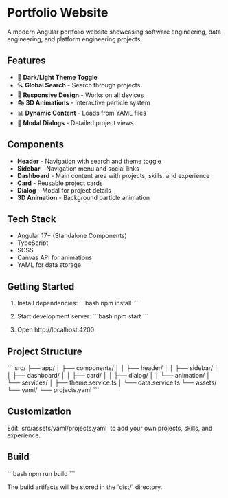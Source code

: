 # Portfolio Website

A modern Angular portfolio website showcasing software engineering, data engineering, and platform engineering projects.

## Features

- 🎨 **Dark/Light Theme Toggle**
- 🔍 **Global Search** - Search through projects
- 📱 **Responsive Design** - Works on all devices
- 🎭 **3D Animations** - Interactive particle system
- 📊 **Dynamic Content** - Loads from YAML files
- 🎯 **Modal Dialogs** - Detailed project views

## Components

- **Header** - Navigation with search and theme toggle
- **Sidebar** - Navigation menu and social links
- **Dashboard** - Main content area with projects, skills, and experience
- **Card** - Reusable project cards
- **Dialog** - Modal for project details
- **3D Animation** - Background particle animation

## Tech Stack

- Angular 17+ (Standalone Components)
- TypeScript
- SCSS
- Canvas API for animations
- YAML for data storage

## Getting Started

1. Install dependencies:
   \`\`\`bash
   npm install
   \`\`\`

2. Start development server:
   \`\`\`bash
   npm start
   \`\`\`

3. Open http://localhost:4200

## Project Structure

\`\`\`
src/
├── app/
│   ├── components/
│   │   ├── header/
│   │   ├── sidebar/
│   │   ├── dashboard/
│   │   ├── card/
│   │   ├── dialog/
│   │   └── animation/
│   └── services/
│       ├── theme.service.ts
│       └── data.service.ts
└── assets/
    └── yaml/
        └── projects.yaml
\`\`\`

## Customization

Edit \`src/assets/yaml/projects.yaml\` to add your own projects, skills, and experience.

## Build

\`\`\`bash
npm run build
\`\`\`

The build artifacts will be stored in the \`dist/\` directory.